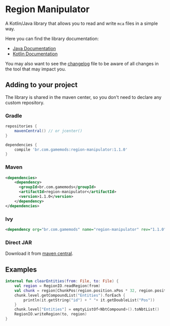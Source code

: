 # Region Manipulator
A Kotlin/Java library that allows you to read and write `mca` files in a simple way.

Here you can find the library documentation:
* [Java Documentation](https://gamemodsbr.github.io/Region-Manipulator/javadoc)
* [Kotlin Documentation](https://gamemodsbr.github.io/Region-Manipulator/kdoc/br.com.gamemods.regionmanipulator/index.html)


You may also want to see the [changelog](CHANGELOG.md) file to be aware of all changes in the tool that may impact you.

## Adding to your project
The library is shared in the maven center, so you don't need to declare any custom repository.

### Gradle
```groovy
repositories {
    mavenCentral() // or jcenter()
}

dependencies {
    compile 'br.com.gamemods:region-manipulator:1.1.0'
}
```

### Maven
```xml
<dependencies>
    <dependency>
      <groupId>br.com.gamemods</groupId>
      <artifactId>region-manipulator</artifactId>
      <version>1.1.0</version>
    </dependency>
</dependencies>
```

### Ivy
```xml
<dependency org="br.com.gamemods" name="region-manipulator" rev="1.1.0"/>
```

### Direct JAR
Download it from [maven central](http://central.maven.org/maven2/br/com/gamemods/region-manipulator/).

## Examples
```kotlin
internal fun clearEntities(from: File, to: File) {
    val region = RegionIO.readRegion(from)
    val chunk = region[ChunkPos(region.position.xPos * 32, region.position.zPos * 32)] ?: return
    chunk.level.getCompoundList("Entities").forEach { 
        println(it.getString("id") + " "+ it.getDoubleList("Pos"))
    }
    chunk.level["Entities"] = emptyListOf<NbtCompound>().toNbtList()
    RegionIO.writeRegion(to, region)
}
```
